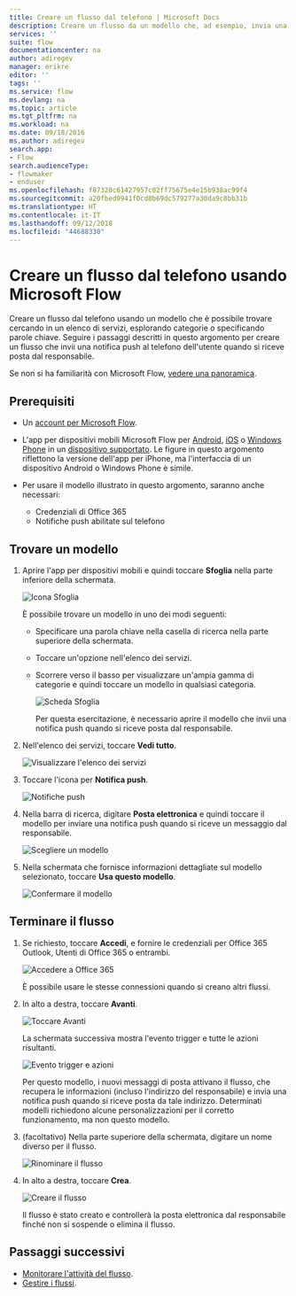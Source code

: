 ```yaml
---
title: Creare un flusso dal telefono | Microsoft Docs
description: Creare un flusso da un modello che, ad esempio, invia una notifica push quando si riceve posta da un indirizzo specificato
services: ''
suite: flow
documentationcenter: na
author: adiregev
manager: erikre
editor: ''
tags: ''
ms.service: flow
ms.devlang: na
ms.topic: article
ms.tgt_pltfrm: na
ms.workload: na
ms.date: 09/18/2016
ms.author: adiregev
search.app:
- Flow
search.audienceType:
- flowmaker
- enduser
ms.openlocfilehash: f87320c61427957c02ff75675e4e15b938ac99f4
ms.sourcegitcommit: a20fbed9941f0cd8b69dc579277a30da9c8bb31b
ms.translationtype: HT
ms.contentlocale: it-IT
ms.lasthandoff: 09/12/2018
ms.locfileid: "44688330"
---
```

# <a name="create-a-flow-from-your-phone-by-using-microsoft-flow"></a>Creare un flusso dal telefono usando Microsoft Flow
Creare un flusso dal telefono usando un modello che è possibile trovare cercando in un elenco di servizi, esplorando categorie o specificando parole chiave. Seguire i passaggi descritti in questo argomento per creare un flusso che invii una notifica push al telefono dell'utente quando si riceve posta dal responsabile.

Se non si ha familiarità con Microsoft Flow, [vedere una panoramica](getting-started.md).

## <a name="prerequisites"></a>Prerequisiti
* Un [account per Microsoft Flow](sign-up-sign-in.md).
* L'app per dispositivi mobili Microsoft Flow per [Android](https://aka.ms/flowmobiledocsandroid), [iOS](https://aka.ms/flowmobiledocsios) o [Windows Phone](https://aka.ms/flowmobilewindows) in un [dispositivo supportato](getting-started.md#use-the-mobile-app). Le figure in questo argomento riflettono la versione dell'app per iPhone, ma l'interfaccia di un dispositivo Android o Windows Phone è simile.
* Per usare il modello illustrato in questo argomento, saranno anche necessari:
  
  * Credenziali di Office 365
  * Notifiche push abilitate sul telefono

## <a name="find-a-template"></a>Trovare un modello
1. Aprire l'app per dispositivi mobili e quindi toccare **Sfoglia** nella parte inferiore della schermata.
   
    ![Icona Sfoglia](./media/mobile-create-flow/browse-icon.png)
   
    È possibile trovare un modello in uno dei modi seguenti:
   
   * Specificare una parola chiave nella casella di ricerca nella parte superiore della schermata.
   * Toccare un'opzione nell'elenco dei servizi.
   * Scorrere verso il basso per visualizzare un'ampia gamma di categorie e quindi toccare un modello in qualsiasi categoria.
     
       ![Scheda Sfoglia](./media/mobile-create-flow/browse-tab.png)
     
     Per questa esercitazione, è necessario aprire il modello che invii una notifica push quando si riceve posta dal responsabile.
2. Nell'elenco dei servizi, toccare **Vedi tutto**.
   
    ![Visualizzare l'elenco dei servizi](./media/mobile-create-flow/list-services.png)
3. Toccare l'icona per **Notifica push**.
   
    ![Notifiche push](./media/mobile-create-flow/push-notifications.png)
4. Nella barra di ricerca, digitare **Posta elettronica** e quindi toccare il modello per inviare una notifica push quando si riceve un messaggio dal responsabile.
   
    ![Scegliere un modello](./media/mobile-create-flow/choose-template.png)
5. Nella schermata che fornisce informazioni dettagliate sul modello selezionato, toccare **Usa questo modello**.
   
    ![Confermare il modello](./media/mobile-create-flow/confirm-template.png)

## <a name="finish-the-flow"></a>Terminare il flusso
1. Se richiesto, toccare **Accedi**, e fornire le credenziali per Office 365 Outlook, Utenti di Office 365 o entrambi.
   
    ![Accedere a Office 365](./media/mobile-create-flow/office-signin.png)
   
    È possibile usare le stesse connessioni quando si creano altri flussi.
2. In alto a destra, toccare **Avanti**.
   
    ![Toccare Avanti](./media/mobile-create-flow/next.png)
   
    La schermata successiva mostra l'evento trigger e tutte le azioni risultanti.
   
    ![Evento trigger e azioni](./media/mobile-create-flow/flow-structure.png)
   
    Per questo modello, i nuovi messaggi di posta attivano il flusso, che recupera le informazioni (incluso l'indirizzo del responsabile) e invia una notifica push quando si riceve posta da tale indirizzo. Determinati modelli richiedono alcune personalizzazioni per il corretto funzionamento, ma non questo modello.
3. (facoltativo) Nella parte superiore della schermata, digitare un nome diverso per il flusso.
   
    ![Rinominare il flusso](./media/mobile-create-flow/rename-flow.png)
4. In alto a destra, toccare **Crea**.
   
    ![Creare il flusso](./media/mobile-create-flow/create-flow.png)
   
    Il flusso è stato creato e controllerà la posta elettronica dal responsabile finché non si sospende o elimina il flusso.

## <a name="next-steps"></a>Passaggi successivi
* [Monitorare l'attività del flusso](mobile-monitor-activity.md).
* [Gestire i flussi](mobile-manage-flows.md).

